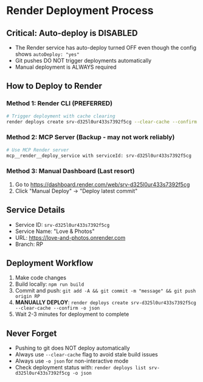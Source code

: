 # Render Deployment Process

## Critical: Auto-deploy is DISABLED
- The Render service has auto-deploy turned OFF even though the config shows `autoDeploy: "yes"`
- Git pushes DO NOT trigger deployments automatically
- Manual deployment is ALWAYS required

## How to Deploy to Render

### Method 1: Render CLI (PREFERRED)
```bash
# Trigger deployment with cache clearing
render deploys create srv-d325l0ur433s7392f5cg --clear-cache --confirm -o json
```

### Method 2: MCP Server (Backup - may not work reliably)
```bash
# Use MCP Render server
mcp__render__deploy_service with serviceId: srv-d325l0ur433s7392f5cg
```

### Method 3: Manual Dashboard (Last resort)
1. Go to https://dashboard.render.com/web/srv-d325l0ur433s7392f5cg
2. Click "Manual Deploy" → "Deploy latest commit"

## Service Details
- Service ID: `srv-d325l0ur433s7392f5cg`
- Service Name: "Love & Photos"
- URL: https://love-and-photos.onrender.com
- Branch: RP

## Deployment Workflow
1. Make code changes
2. Build locally: `npm run build`
3. Commit and push: `git add -A && git commit -m "message" && git push origin RP`
4. **MANUALLY DEPLOY**: `render deploys create srv-d325l0ur433s7392f5cg --clear-cache --confirm -o json`
5. Wait 2-3 minutes for deployment to complete

## Never Forget
- Pushing to git does NOT deploy automatically
- Always use `--clear-cache` flag to avoid stale build issues
- Always use `-o json` for non-interactive mode
- Check deployment status with: `render deploys list srv-d325l0ur433s7392f5cg -o json`